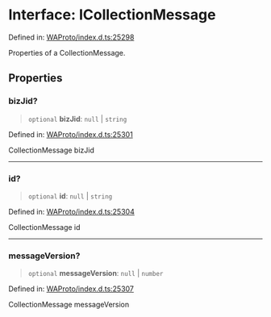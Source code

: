 # Interface: ICollectionMessage

Defined in: [WAProto/index.d.ts:25298](https://github.com/Fokusdotid/bail/blob/3bcafd64e13ba51a595ace0ee7bd2c9c52ab1814/WAProto/index.d.ts#L25298)

Properties of a CollectionMessage.

## Properties

### bizJid?

> `optional` **bizJid**: `null` \| `string`

Defined in: [WAProto/index.d.ts:25301](https://github.com/Fokusdotid/bail/blob/3bcafd64e13ba51a595ace0ee7bd2c9c52ab1814/WAProto/index.d.ts#L25301)

CollectionMessage bizJid

***

### id?

> `optional` **id**: `null` \| `string`

Defined in: [WAProto/index.d.ts:25304](https://github.com/Fokusdotid/bail/blob/3bcafd64e13ba51a595ace0ee7bd2c9c52ab1814/WAProto/index.d.ts#L25304)

CollectionMessage id

***

### messageVersion?

> `optional` **messageVersion**: `null` \| `number`

Defined in: [WAProto/index.d.ts:25307](https://github.com/Fokusdotid/bail/blob/3bcafd64e13ba51a595ace0ee7bd2c9c52ab1814/WAProto/index.d.ts#L25307)

CollectionMessage messageVersion
